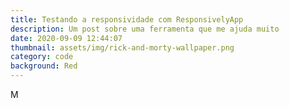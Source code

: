 ```yaml
---
title: Testando a responsividade com ResponsivelyApp
description: Um post sobre uma ferramenta que me ajuda muito
date: 2020-09-09 12:44:07
thumbnail: assets/img/rick-and-morty-wallpaper.png
category: code
background: Red
---
```

M